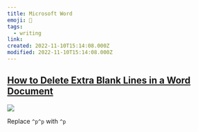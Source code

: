 ```yaml
---
title: Microsoft Word
emoji: 📝
tags:
  - writing
link:
created: 2022-11-10T15:14:08.000Z
modified: 2022-11-10T15:14:08.000Z
---
```


## [How to Delete Extra Blank Lines in a Word Document](https://www.howtogeek.com/724080/how-to-remove-empty-lines-from-a-word-document/)

![](https://www.howtogeek.com/wp-content/uploads/2021/04/remove-blank-lines-word.png?trim=1,1&bg-color=000&pad=1,1)

Replace `^p^p` with `^p`
